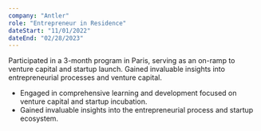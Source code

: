 ```yaml
---
company: "Antler"
role: "Entrepreneur in Residence"
dateStart: "11/01/2022"
dateEnd: "02/28/2023"
---
```


Participated in a 3-month program in Paris, serving as an on-ramp to venture capital and startup launch. Gained invaluable insights into entrepreneurial processes and venture capital.

- Engaged in comprehensive learning and development focused on venture capital and startup incubation.
- Gained invaluable insights into the entrepreneurial process and startup ecosystem.

